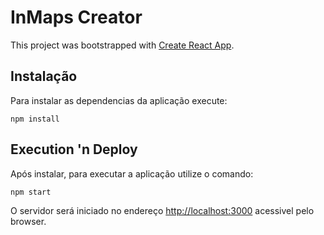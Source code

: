 # InMaps Creator
This project was bootstrapped with [Create React App](https://github.com/facebook/create-react-app).

## Instalação
Para instalar as dependencias da aplicação execute: 
```
npm install
```

## Execution 'n Deploy
Após instalar, para executar a aplicação utilize o comando:
```
npm start
```

O servidor será iniciado no endereço [http://localhost:3000](http://localhost:3000) acessivel pelo browser.